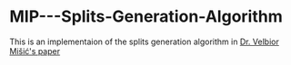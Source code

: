 # MIP---Splits-Generation-Algorithm

This is an implementaion of the splits generation algorithm in [Dr. Velbior Mišić's paper](https://arxiv.org/pdf/1705.10883.pdf)


